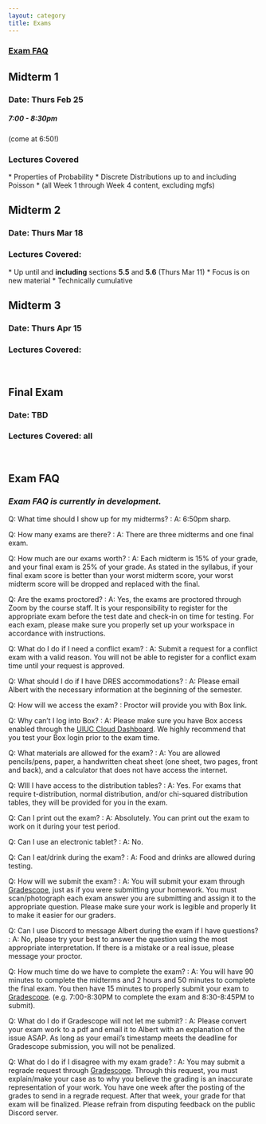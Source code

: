 ```yaml
---
layout: category
title: Exams
---
```


<h3><a href="#Exam-FAQ">Exam FAQ</a></h3>

<h2>Midterm 1</h2>
<h3>Date: Thurs Feb 25</h3>
<h5>7:00 - 8:30pm</h5>  (come at 6:50!)
<h3>Lectures Covered</h3>
* Properties of Probability
* Discrete Distributions up to and including Poisson
* (all Week 1 through Week 4 content, excluding mgfs)

<br>
<h2>Midterm 2</h2>
<h3>Date: Thurs Mar 18 </h3>
<h3>Lectures Covered: </h3>
* Up until and <b>including</b> sections <b> 5.5</b> and <b>5.6</b> (Thurs Mar 11)
* Focus is on new material
* Technically cumulative

<br>
<h2>Midterm 3</h2>
<h3>Date: Thurs Apr 15</h3>
<h3>Lectures Covered: </h3>

<br>
<h2>Final Exam</h2>
<h3>Date: TBD</h3>
<h3>Lectures Covered: all </h3>

<br>
<h2 id = "Exam-FAQ"> Exam FAQ </h2>

<h3> <i> <b> Exam FAQ is currently in development. </b> </i> </h3>

Q: What time should I show up for my midterms?
: A: 6:50pm sharp.

Q: How many exams are there?
: A: There are three midterms and one final exam.


Q: How much are our exams worth?
: A: Each midterm is 15% of your grade, and your final exam is 25% of your grade. As stated in the syllabus, if your final exam score is better than your worst midterm score, your worst midterm score will be dropped and replaced with the final.

Q: Are the exams proctored?
: A: Yes, the exams are proctored through Zoom by the course staff. It is your responsibility to register for the appropriate exam before the test date and check-in on time for testing. For each exam, please make sure you properly set up your workspace in accordance with instructions.


Q: What do I do if I need a conflict exam?
: A: Submit a request for a conflict exam with a valid reason. You will not be able to register for a conflict exam time until your request is approved.

Q: What should I do if I have DRES accommodations?
: A: Please email Albert with the necessary information at the beginning of the semester.

Q: How will we access the exam?
: Proctor will provide you with Box link.

Q: Why can’t I log into Box?
: A: Please make sure you have Box access enabled through the [UIUC Cloud Dashboard](https://cloud-dashboard.illinois.edu/). We highly recommend that you test your Box login prior to the exam time.

Q: What materials are allowed for the exam?
: A: You are allowed pencils/pens, paper, a handwritten cheat sheet (one sheet, two pages, front and back), and a calculator that does not have access the internet.

Q: WIll I have access to the distribution tables?
: A: Yes. For exams that require t-distribution, normal distribution, and/or chi-squared distribution tables, they will be provided for you in the exam.

Q: Can I print out the exam?
: A: Absolutely. You can print out the exam to work on it during your test period.

Q: Can I use an electronic tablet?
: A: No.

Q: Can I eat/drink during the exam?
: A: Food and drinks are allowed during testing.

Q: How will we submit the exam?
: A: You will submit your exam through [Gradescope](https://www.gradescope.com/), just as if you were submitting your homework. You must scan/photograph each exam answer you are submitting and assign it to the appropriate question. Please make sure your work is legible and properly lit to make it easier for our graders.

Q: Can I use Discord to message Albert during the exam if I have questions?
: A: No, please try your best to answer the question using the most appropriate interpretation. If there is a mistake or a real issue, please message your proctor.

Q: How much time do we have to complete the exam?
: A: You will have 90 minutes to complete the midterms and 2 hours and 50 minutes to complete the final exam. You then have 15 minutes to properly submit your exam to [Gradescope](https://www.gradescope.com/). (e.g. 7:00-8:30PM to complete the exam and 8:30-8:45PM to submit).

Q: What do I do if Gradescope will not let me submit?
: A: Please convert your exam work to a pdf and email it to Albert with an explanation of the issue ASAP. As long as your email’s timestamp meets the deadline for Gradescope submission, you will not be penalized.

Q: What do I do if I disagree with my exam grade?
: A: You may submit a regrade request through [Gradescope](https://www.gradescope.com/). Through this request, you must explain/make your case as to why you believe the grading is an inaccurate representation of your work. You have one week after the posting of the grades to send in a regrade request. After that week, your grade for that exam will be finalized. Please refrain from disputing feedback on the public Discord server.
